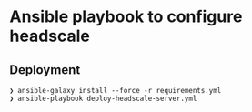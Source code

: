 # Ansible playbook to configure headscale

## Deployment

```
❯ ansible-galaxy install --force -r requirements.yml
❯ ansible-playbook deploy-headscale-server.yml
```
